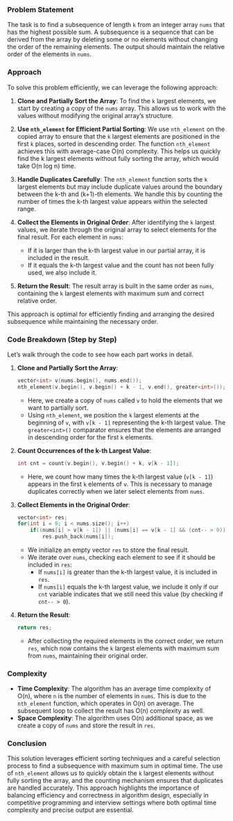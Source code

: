 ### Problem Statement

The task is to find a subsequence of length `k` from an integer array `nums` that has the highest possible sum. A subsequence is a sequence that can be derived from the array by deleting some or no elements without changing the order of the remaining elements. The output should maintain the relative order of the elements in `nums`.

### Approach

To solve this problem efficiently, we can leverage the following approach:

1. **Clone and Partially Sort the Array**: To find the `k` largest elements, we start by creating a copy of the `nums` array. This allows us to work with the values without modifying the original array’s structure.

2. **Use `nth_element` for Efficient Partial Sorting**: We use `nth_element` on the copied array to ensure that the `k` largest elements are positioned in the first `k` places, sorted in descending order. The function `nth_element` achieves this with average-case O(n) complexity. This helps us quickly find the k largest elements without fully sorting the array, which would take O(n log n) time.

3. **Handle Duplicates Carefully**: The `nth_element` function sorts the `k` largest elements but may include duplicate values around the boundary between the k-th and (k+1)-th elements. We handle this by counting the number of times the k-th largest value appears within the selected range.

4. **Collect the Elements in Original Order**: After identifying the `k` largest values, we iterate through the original array to select elements for the final result. For each element in `nums`:
   - If it is larger than the k-th largest value in our partial array, it is included in the result.
   - If it equals the k-th largest value and the count has not been fully used, we also include it.

5. **Return the Result**: The result array is built in the same order as `nums`, containing the `k` largest elements with maximum sum and correct relative order.

This approach is optimal for efficiently finding and arranging the desired subsequence while maintaining the necessary order.

### Code Breakdown (Step by Step)

Let’s walk through the code to see how each part works in detail.

1. **Clone and Partially Sort the Array**:
   ```cpp
   vector<int> v(nums.begin(), nums.end());
   nth_element(v.begin(), v.begin() + k - 1, v.end(), greater<int>());
   ```
   - Here, we create a copy of `nums` called `v` to hold the elements that we want to partially sort.
   - Using `nth_element`, we position the `k` largest elements at the beginning of `v`, with `v[k - 1]` representing the k-th largest value. The `greater<int>()` comparator ensures that the elements are arranged in descending order for the first `k` elements.

2. **Count Occurrences of the k-th Largest Value**:
   ```cpp
   int cnt = count(v.begin(), v.begin() + k, v[k - 1]);
   ```
   - Here, we count how many times the k-th largest value (`v[k - 1]`) appears in the first `k` elements of `v`. This is necessary to manage duplicates correctly when we later select elements from `nums`.

3. **Collect Elements in the Original Order**:
   ```cpp
   vector<int> res;
   for(int i = 0; i < nums.size(); i++)
       if((nums[i] > v[k - 1]) || (nums[i] == v[k - 1] && (cnt-- > 0)))
           res.push_back(nums[i]);
   ```
   - We initialize an empty vector `res` to store the final result.
   - We iterate over `nums`, checking each element to see if it should be included in `res`:
     - If `nums[i]` is greater than the k-th largest value, it is included in `res`.
     - If `nums[i]` equals the k-th largest value, we include it only if our `cnt` variable indicates that we still need this value (by checking if `cnt-- > 0`).

4. **Return the Result**:
   ```cpp
   return res;
   ```
   - After collecting the required elements in the correct order, we return `res`, which now contains the `k` largest elements with maximum sum from `nums`, maintaining their original order.

### Complexity

- **Time Complexity**: The algorithm has an average time complexity of O(n), where `n` is the number of elements in `nums`. This is due to the `nth_element` function, which operates in O(n) on average. The subsequent loop to collect the result has O(n) complexity as well.
- **Space Complexity**: The algorithm uses O(n) additional space, as we create a copy of `nums` and store the result in `res`.

### Conclusion

This solution leverages efficient sorting techniques and a careful selection process to find a subsequence with maximum sum in optimal time. The use of `nth_element` allows us to quickly obtain the `k` largest elements without fully sorting the array, and the counting mechanism ensures that duplicates are handled accurately. This approach highlights the importance of balancing efficiency and correctness in algorithm design, especially in competitive programming and interview settings where both optimal time complexity and precise output are essential.